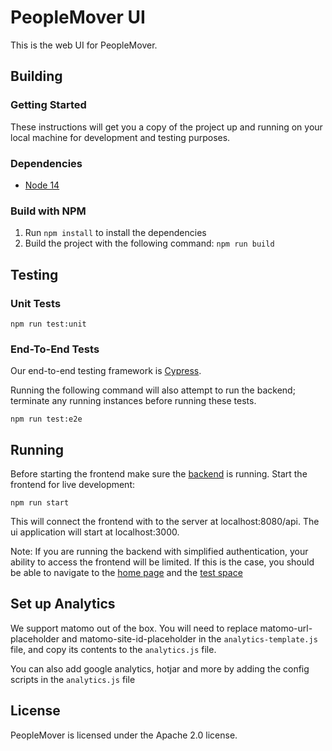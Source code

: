 # PeopleMover UI
This is the web UI for PeopleMover.

## Building

### Getting Started
These instructions will get you a copy of the project up and running on your local machine for development and testing purposes.

### Dependencies
- [Node 14](https://nodejs.org)

### Build with NPM
1. Run `npm install` to install the dependencies
2. Build the project with the following command: `npm run build`

## Testing

### Unit Tests
```
npm run test:unit
```

### End-To-End Tests
Our end-to-end testing framework is [Cypress](https://www.cypress.io/).

Running the following command will also attempt to run the backend; terminate any running instances before running these tests.

```
npm run test:e2e
```

## Running
Before starting the frontend make sure the [backend](../api/Readme.md) is running.
Start the frontend for live development:
```
npm run start
```
This will connect the frontend with to the server at localhost:8080/api.
The ui application will start at localhost:3000.

Note: If you are running the backend with simplified authentication, your ability to access the frontend will be limited.
If this is the case, you should be able to navigate to the [home page](http://localhost:3000) and the 
[test space](http://localhost:3000/aaaaaaaa-aaaa-aaaa-aaaa-aaaaaaaaaaaa)


## Set up Analytics
We support matomo out of the box. You will need to replace matomo-url-placeholder 
and matomo-site-id-placeholder in the `analytics-template.js` file, and copy its contents
to the `analytics.js` file.

You can also add google analytics, hotjar and more by adding the config scripts
in the `analytics.js` file

## License

PeopleMover is licensed under the Apache 2.0 license.
